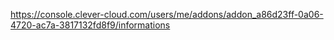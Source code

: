 https://console.clever-cloud.com/users/me/addons/addon_a86d23ff-0a06-4720-ac7a-3817132fd8f9/informations
